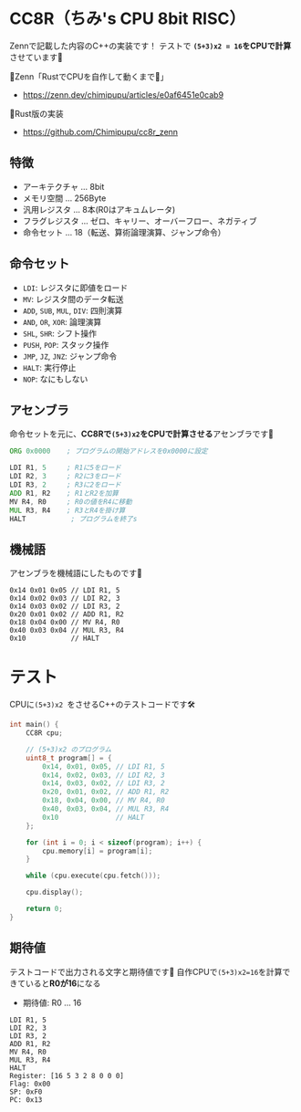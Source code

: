 # CC8R（ちみ's CPU 8bit RISC）
Zennで記載した内容のC++の実装です！
テストで **`(5+3)x2 = 16`をCPUで計算** させています🥳

🔗Zenn「RustでCPUを自作して動くまで📝」
- https://zenn.dev/chimipupu/articles/e0af6451e0cab9


🔗Rust版の実装
- https://github.com/Chimipupu/cc8r_zenn

## 特徴
- アーキテクチャ ... 8bit
- メモリ空間 ... 256Byte
- 汎用レジスタ ... 8本(R0はアキュムレータ)
- フラグレジスタ ... ゼロ、キャリー、オーバーフロー、ネガティブ
- 命令セット ... 18（転送、算術論理演算、ジャンプ命令）

## 命令セット

- `LDI`: レジスタに即値をロード
- `MV`: レジスタ間のデータ転送
- `ADD`, `SUB`, `MUL`, `DIV`: 四則演算
- `AND`, `OR`, `XOR`: 論理演算
- `SHL`, `SHR`: シフト操作
- `PUSH`, `POP`: スタック操作
- `JMP`, `JZ`, `JNZ`: ジャンプ命令
- `HALT`: 実行停止
- `NOP`: なにもしない

## アセンブラ

命令セットを元に、**CC8Rで`(5+3)x2`をCPUで計算させる**アセンブラです🥳

```asm
ORG 0x0000    ; プログラムの開始アドレスを0x0000に設定

LDI R1, 5     ; R1に5をロード
LDI R2, 3     ; R2に3をロード
LDI R3, 2     ; R3に2をロード
ADD R1, R2    ; R1とR2を加算
MV R4, R0     ; R0の値をR4に移動
MUL R3, R4    ; R3とR4を掛け算
HALT           ; プログラムを終了s
```

## 機械語
アセンブラを機械語にしたものです🥳

```hex
0x14 0x01 0x05 // LDI R1, 5
0x14 0x02 0x03 // LDI R2, 3
0x14 0x03 0x02 // LDI R3, 2
0x20 0x01 0x02 // ADD R1, R2
0x18 0x04 0x00 // MV R4, R0
0x40 0x03 0x04 // MUL R3, R4
0x10           // HALT
```

# テスト
CPUに`(5+3)x2 `をさせるC++のテストコードです🛠️

```cpp
int main() {
    CC8R cpu;

    // (5+3)x2 のプログラム
    uint8_t program[] = {
        0x14, 0x01, 0x05, // LDI R1, 5
        0x14, 0x02, 0x03, // LDI R2, 3
        0x14, 0x03, 0x02, // LDI R3, 2
        0x20, 0x01, 0x02, // ADD R1, R2
        0x18, 0x04, 0x00, // MV R4, R0
        0x40, 0x03, 0x04, // MUL R3, R4
        0x10              // HALT
    };

    for (int i = 0; i < sizeof(program); i++) {
        cpu.memory[i] = program[i];
    }

    while (cpu.execute(cpu.fetch()));

    cpu.display();

    return 0;
}
```

## 期待値
テストコードで出力される文字と期待値です🥳
自作CPUで`(5+3)x2=16`を計算できていると**R0が16**になる
- 期待値: R0 ... 16

```shell
LDI R1, 5
LDI R2, 3
LDI R3, 2
ADD R1, R2
MV R4, R0
MUL R3, R4
HALT
Register: [16 5 3 2 8 0 0 0]
Flag: 0x00
SP: 0xF0
PC: 0x13
```
